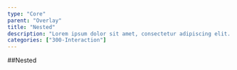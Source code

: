 ```yaml
---
type: "Core"
parent: "Overlay"
title: "Nested"
description: "Lorem ipsum dolor sit amet, consectetur adipiscing elit. Nunc tempus laoreet leo sit amet iaculis."
categories: ["300-Interaction"]
---
```


##Nested

<demo>
  <demovanilla src="inline/demo/overlay/nested">
  </demovanilla>
</demo>
